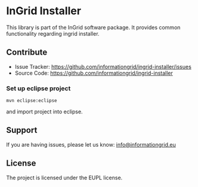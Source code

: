 InGrid Installer
=========

This library is part of the InGrid software package. It provides common functionality regarding ingrid installer.


Contribute
----------

- Issue Tracker: https://github.com/informationgrid/ingrid-installer/issues
- Source Code: https://github.com/informationgrid/ingrid-installer
 
### Set up eclipse project

```
mvn eclipse:eclipse
```

and import project into eclipse.

Support
-------

If you are having issues, please let us know: info@informationgrid.eu

License
-------

The project is licensed under the EUPL license.
